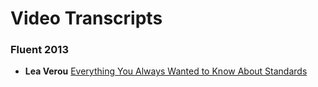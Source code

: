 Video Transcripts
================

### Fluent 2013 ###

* __Lea Verou__  [Everything You Always Wanted to Know About Standards](https://github.com/Technommy/VideoTranscripts/blob/master/Everything_You_Always_Wanted_to_Know_About_Standards)
